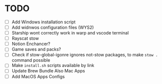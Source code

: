 # TODO
- [ ] Add Windows installation script
- [ ] Add widnwos configuration files (WYS2)
- [ ] Starship wont correctly work in warp and vscode terminal
- [ ] Rayscat stow
- [ ] Notion Enchancer?
- [ ] Game saves and packs?
- [ ] Check if stow-global-igonre ignores not-stow packages, to make `stow .` command possible
- [ ] Make `install.sh` scripts available by link
- [ ] Update Brew Bundle Also Mac Apps
- [ ] Add MacOS Apps Configs